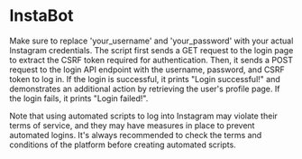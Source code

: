 # InstaBot
Make sure to replace 'your_username' and 'your_password' with your actual Instagram credentials. The script first sends a GET request to the login page to extract the CSRF token required for authentication. Then, it sends a POST request to the login API endpoint with the username, password, and CSRF token to log in. If the login is successful, it prints "Login successful!" and demonstrates an additional action by retrieving the user's profile page. If the login fails, it prints "Login failed!".

Note that using automated scripts to log into Instagram may violate their terms of service, and they may have measures in place to prevent automated logins. It's always recommended to check the terms and conditions of the platform before creating automated scripts.
